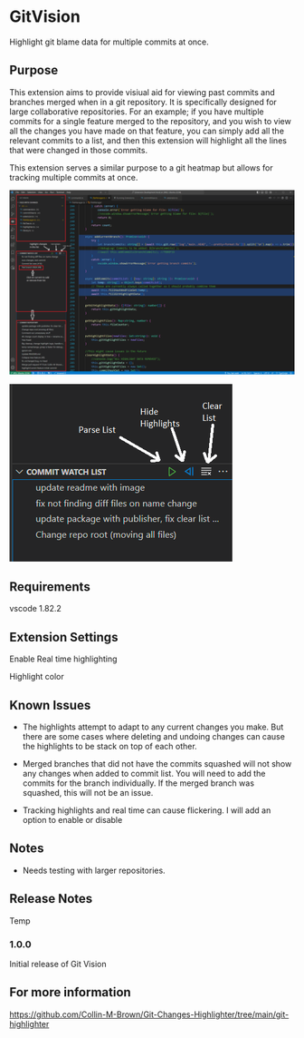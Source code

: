 # GitVision
Highlight git blame data for multiple commits at once.
## Purpose
This extension aims to provide visiual aid for viewing past commits and branches merged when in a git repository. It is specifically designed for large collaborative repositories.
For an example; if you have multiple commits for a single feature merged to the repository, and you wish to view all the changes you have made on that feature, you can simply add all the relevant commits to a list, and then this extension will highlight all the lines that were changed in those commits.

This extension serves a similar purpose to a git heatmap but allows for tracking multiple commits at once.

![example image](images/gitvisionexample.png)

![button image](images/buttons.png)
## Requirements

vscode 1.82.2

## Extension Settings

Enable Real time highlighting

Highlight color

## Known Issues

* The highlights attempt to adapt to any current changes you make. But there are some cases
    where deleting and undoing changes can cause the highlights to be stack on top of each other.

* Merged branches that did not have the commits squashed will not show any changes when added to commit list. You will need to add the commits for the branch individually. If the merged branch was squashed, this will not be an issue.

* Tracking highlights and real time can cause flickering. I will add an option to enable or disable

## Notes
* Needs testing with larger repositories.
  
## Release Notes

Temp

### 1.0.0

Initial release of Git Vision


## For more information

https://github.com/Collin-M-Brown/Git-Changes-Highlighter/tree/main/git-highlighter
